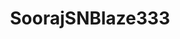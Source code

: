 ---
title: SoorajSNBlaze333
github: https://github.com/SoorajSNBlaze333
mode: dark
transition: 1s
score: 71.3
archetype:
- Little Bit of Everything
---